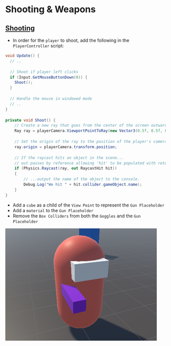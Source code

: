 # Shooting & Weapons

## [Shooting](https://www.udemy.com/course/unity-online-multiplayer/learn/lecture/25987910#questions)

- In order for the `player` to shoot, add the following in the `PlayerController` script:

```cs
void Update() {
  // ..

  // Shoot if player left clicks
  if (Input.GetMouseButtonDown(0)) {
    Shoot();
  }

  // Handle the mouse in windowed mode
  // ..
}

private void Shoot() {
    // Create a new ray that goes from the center of the screen outwards.
    Ray ray = playerCamera.ViewportPointToRay(new Vector3(0.5f, 0.5f, 0f));

    // Set the origin of the ray to the position of the player's camera.
    ray.origin = playerCamera.transform.position;

    // If the raycast hits an object in the scene...
    // out passes by reference allowing 'hit' to be populated with return values
    if (Physics.Raycast(ray, out RaycastHit hit))
    {
        // ...output the name of the object to the console.
        Debug.Log("We hit " + hit.collider.gameObject.name);
    }
}
```

- Add a `cube` as a child of the `View Point` to represent the `Gun Placeholder`
- Add a `material` to the `Gun Placeholder`
- Remove the `Box Colliders` from both the `Goggles` and the `Gun Placeholder`

![Gun Arm](images/gun-arm.png)
